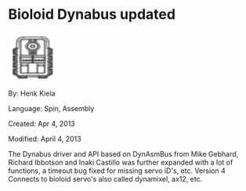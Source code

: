 # Bioloid Dynabus updated

![AX12..jpg](AX12..jpg)

By: Henk Kiela

Language: Spin, Assembly

Created: Apr 4, 2013

Modified: April 4, 2013

The Dynabus driver and API based on DynAsmBus from Mike Gebhard, Richard Ibbotson and Inaki Castillo was further expanded with a lot of functions, a timeout bug fixed for missing servo iD's, etc. Version 4 Connects to bioloid servo's also called dynamixel, ax12, etc. 
